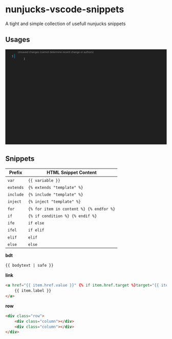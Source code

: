 # nunjucks-vscode-snippets 

A tight and simple collection of usefull nunjucks snippets

## Usages

![Usage](images/usage.gif)

## Snippets

| Prefix      | HTML Snippet Content                             |
| ----------- | ------------------------------------------------ |
| `var`       | `{{ variable }}`                                 |
| `extends`   | `{% extends "template" %}`                       |
| `include`   | `{% include "template" %}`                       |
| `inject`    | `{% inject "template" %}`                        |
| `for`       | `{% for item in content %} {% endfor %}`         |
| `if`        | `{% if condition %} {% endif %}`                 |
| `ife`       | `if else`                                        |
| `ifel`      | `if elif`                                        |
| `elif`      | `elif`                                           |
| `else`      | `else`                                           |

**bdt**

```html
{{ bodytext | safe }}
```

**link** 

```html
<a href="{{ item.href.value }}" {% if item.href.target %}target="{{ item.href.target | default('_blank') }}"{% endif %}>
	{{ item.label }}
</a>
```

**row**

```html
<div class="row">
	<div class="column"></div>
	<div class="column"></div>
</div>
```
